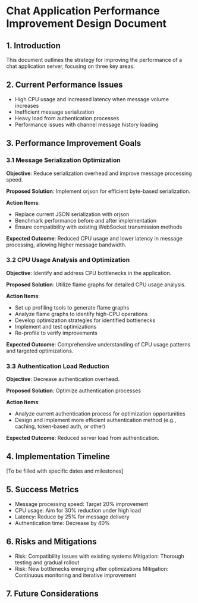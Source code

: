 # Chat Application Performance Improvement Design Document

## 1. Introduction
This document outlines the strategy for improving the performance of a chat application server, focusing on three key areas.
<!-- : message serialization, CPU usage optimization, and authentication/history loading enhancements. -->

## 2. Current Performance Issues
- High CPU usage and increased latency when message volume increases
- Inefficient message serialization
- Heavy load from authentication processes
- Performance issues with channel message history loading

## 3. Performance Improvement Goals

### 3.1 Message Serialization Optimization
**Objective**: Reduce serialization overhead and improve message processing speed.

**Proposed Solution**: Implement orjson for efficient byte-based serialization.

**Action Items**:
- Replace current JSON serialization with orjson
- Benchmark performance before and after implementation
- Ensure compatibility with existing WebSocket transmission methods

**Expected Outcome**: Reduced CPU usage and lower latency in message processing, allowing higher message bandwidth.

### 3.2 CPU Usage Analysis and Optimization
**Objective**: Identify and address CPU bottlenecks in the application.

**Proposed Solution**: Utilize flame graphs for detailed CPU usage analysis.

**Action Items**:
- Set up profiling tools to generate flame graphs
- Analyze flame graphs to identify high-CPU operations
- Develop optimization strategies for identified bottlenecks
- Implement and test optimizations
- Re-profile to verify improvements

**Expected Outcome**: Comprehensive understanding of CPU usage patterns and targeted optimizations.

### 3.3 Authentication Load Reduction
**Objective**: Decrease authentication overhead.

**Proposed Solution**: 
Optimize authentication processes

**Action Items**:
- Analyze current authentication process for optimization opportunities
- Design and implement more efficient authentication method (e.g., caching, token-based auth, or other)

**Expected Outcome**: Reduced server load from authentication.

## 4. Implementation Timeline
[To be filled with specific dates and milestones]

## 5. Success Metrics
- Message processing speed: Target 20% improvement
- CPU usage: Aim for 30% reduction under high load
- Latency: Reduce by 25% for message delivery
- Authentication time: Decrease by 40%

## 6. Risks and Mitigations
- Risk: Compatibility issues with existing systems
  Mitigation: Thorough testing and gradual rollout
- Risk: New bottlenecks emerging after optimizations
  Mitigation: Continuous monitoring and iterative improvement

## 7. Future Considerations

